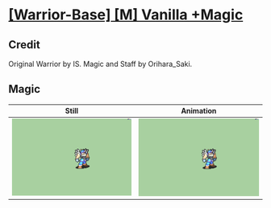 # [\[Warrior-Base\] \[M\] Vanilla +Magic](../)

## Credit

Original Warrior by IS. 
Magic and Staff by Orihara_Saki.
	
## Magic

| Still | Animation |
| :---: | :-------: |
| ![Magic still](./Magic_000.png) | ![Magic animation](./Magic.gif) |

